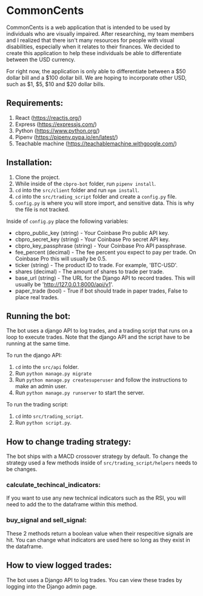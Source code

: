 # CommonCents

CommonCents is a web application that is intended to be used by individuals who are visually impaired. After researching, my team members and I realized that there isn't many resources for people with visual disabilities, especially when it relates to their finances. We decided to create this application to help these individuals be able to differentiate between the USD currency.

For right now, the application is only able to differentiate between a $50 dollar bill and a $100 dollar bill. We are hoping to incorporate other USD, such as $1, $5, $10 and $20 dollar bills.

## Requirements:

1. React (https://reactjs.org/)
2. Express (https://expressjs.com/)
3. Python (https://www.python.org/)
4. Pipenv (https://pipenv.pypa.io/en/latest/)
5. Teachable machine (https://teachablemachine.withgoogle.com/)

## Installation:

1. Clone the project.
2. While inside of the `cbpro-bot` folder, run `pipenv install`.
3. `cd` into the `src/client` folder and run `npm install`.
4. `cd` into the `src/trading_script` folder and create a `config.py` file.
5. `config.py` is where you will store import, and sensitive data. This is why the file is not tracked.

Inside of `config.py` place the following variables:

- cbpro_public_key (string) - Your Coinbase Pro public API key.
- cbpro_secret_key (string) - Your Coinbase Pro secret API key.
- cbpro_key_passphrase (string) - Your Coinbase Pro API passphrase.
- fee_percent (decimal) - The fee percent you expect to pay per trade. On Coinbase Pro this will usually be 0.5.
- ticker (string) - The product ID to trade. For example, 'BTC-USD'.
- shares (decimal) - The amount of shares to trade per trade.
- base_url (string) - The URL for the Django API to record trades. This will usually be 'http://127.0.0.1:8000/api/v1'.
- paper_trade (bool) - True if bot should trade in paper trades, False to place real trades.

## Running the bot:

The bot uses a django API to log trades, and a trading script that runs on a loop to execute trades. Note that the django API and the script have to be running at the same time.

To run the django API:

1. `cd` into the `src/api` folder.
2. Run `python manage.py migrate`
3. Run `python manage.py createsuperuser` and follow the instructions to make an admin user.
4. Run `python manage.py runserver` to start the server.

To run the trading script:

1. `cd` into `src/trading_script`.
2. Run `python script.py`.

## How to change trading strategy:

The bot ships with a MACD crossover strategy by default. To change the strategy used a few methods inside of `src/trading_script/helpers` needs to be changes.

### calculate_techincal_indicators:

If you want to use any new technical indicators such as the RSI, you will need to add the to the dataframe within this method.

### buy_signal and sell_signal:

These 2 methods return a boolean value when their respecitive signals are hit. You can change what indicators are used here so long as they exist in the dataframe.

## How to view logged trades:

The bot uses a Django API to log trades. You can view these trades by logging into the Django admin page.
